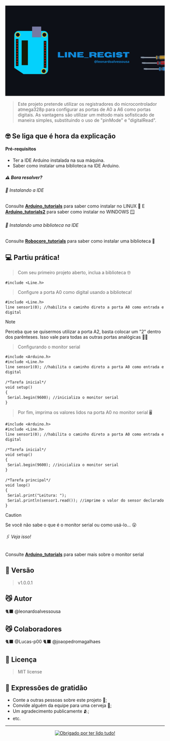 ![Texto Alternativo](https://raw.githubusercontent.com/leonardoalvessousa/Line_regist/refs/heads/main/linebanner.jpg)

>Este projeto pretende utilizar os registradores do microcontrolador atmega328p para configurar as portas de A0 a A6 como portas digitais. As vantagens são utilizar um método mais sofisticado de maneira simples, substituindo o uso de "pinMode" e "digitalRead".


## 🤓 Se liga que é hora da explicação

#### Pré-requisitos
 - Ter a IDE Arduino instalada na sua máquina. 
 - Saber como instalar uma biblioteca na IDE Arduino.
##### ⚠️ Bora resolver? 
###### 🔧 Instalando a IDE

Consulte **[Arduino_tutorials](https://docs.arduino.cc/software/ide-v1/tutorials/Linux/)** para saber como instalar no LINUX 🐧
E **[Arduino_tutorials2](https://docs.arduino.cc/software/ide-v1/tutorials/Windows/)** para saber como instalar no WINDOWS 🪟

###### 🔧 Instalando uma biblioteca na IDE

Consulte **[Robocore_tutorials](https://www.robocore.net/tutoriais/adicionando-bibliotecas-na-ide-arduino?srsltid=AfmBOooDxOPaWqBRtoEr5R47h6WfQVaGeBnxnqxxAKhRJVOyjvMJ0e2t)** para saber como instalar uma biblioteca 📘


## 💻 Partiu prática!

>Com seu primeiro projeto aberto, inclua a biblioteca 🤓 

```
#include <Line.h>
```

>Configure a porta A0 como digital usando a biblioteca!

```
#include <Line.h>
line sensor1(0); //habilita o caminho direto a porta A0 como entrada e digital
```


 > [!NOTE]
> Perceba que se quisermos utilizar a porta A2, basta colocar um "2" dentro dos parênteses. Isso vale para todas as outras portas analógicas 🐱‍🚀


>Configurando o monitor serial 

```
#include <Arduino.h>
#include <Line.h>
line sensor1(0); //habilita o caminho direto a porta A0 como entrada e digital

/*Tarefa inicial*/
void setup() 
{
 Serial.begin(9600); //inicializa o monitor serial
}
```

>Por fim, imprima os valores lidos na porta A0 no monitor serial 🖥️

```
#include <Arduino.h>
#include <Line.h>
line sensor1(0); //habilita o caminho direto a porta A0 como entrada e digital

/*Tarefa inicial*/
void setup() 
{
 Serial.begin(9600); //inicializa o monitor serial
}

/*Tarefa principal*/
void loop() 
{
 Serial.print("Leitura: ");
 Serial.println(sensor1.read()); //imprime o valor do sensor declarado
}
```


> [!CAUTION]
> Se você não sabe o que é o monitor serial ou como usá-lo... 😮

###### 🖇️ Veja isso!

Consulte **[Arduino_tutorials](https://www.arduino.cc/reference/pt/language/functions/communication/serial/)** para saber mais sobre o monitor serial


## 📌 Versão

>v1.0.0.1

## 😼 Autor

 🐈‍⬛ @leonardoalvessousa

## 😼 Colaboradores
  
  🐈‍⬛ @Lucas-p00 🐈‍⬛ @joaopedromagalhaes

## 📄 Licença

   >MIT license

## 🎁 Expressões de gratidão

* Conte a outras pessoas sobre este projeto 📢;
* Convide alguém da equipe para uma cerveja 🍺;
* Um agradecimento publicamente 🫂;
* etc.


---
<div align="center">
    <a href="https://git.io/typing-svg"><img src="https://readme-typing-svg.demolab.com/?font=Roboto+Slab&color=%237E3ACE&size=30&center=true&vCenter=true&width=500&lines=Obrigado+por+ter+lido+tudo+!" alt="Obrigado por ter lido tudo!"></a>
</div>
